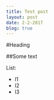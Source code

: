 ```yaml
---
title: Test post
layout: post
date: 2-2-2017
blog: true
---
```


#Heading

##Some text

List:

- l1
- l2
- l3
